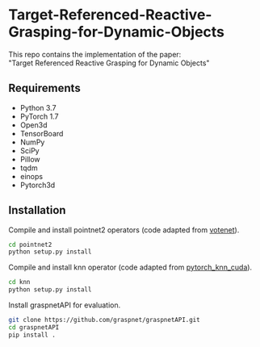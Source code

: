 # Target-Referenced-Reactive-Grasping-for-Dynamic-Objects

This repo contains the implementation of the paper:  
"Target Referenced Reactive Grasping for Dynamic Objects"


## Requirements
- Python 3.7
- PyTorch 1.7
- Open3d 
- TensorBoard
- NumPy
- SciPy
- Pillow
- tqdm
- einops
- Pytorch3d

## Installation

Compile and install pointnet2 operators (code adapted from [votenet](https://github.com/facebookresearch/votenet)).
```bash
cd pointnet2
python setup.py install
```
Compile and install knn operator (code adapted from [pytorch_knn_cuda](https://github.com/chrischoy/pytorch_knn_cuda)).
```bash
cd knn
python setup.py install
```
Install graspnetAPI for evaluation.
```bash
git clone https://github.com/graspnet/graspnetAPI.git
cd graspnetAPI
pip install .
```
